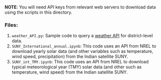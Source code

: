 **NOTE**: You will need API keys from relevant web servers to download data using the scripts in this directory.

### Files: <br>

1. `weather_API.py`: Sample code to query a [weather API](https://www.visualcrossing.com/weather-api) for district-level data. <br>
2. `SUNY_International_annual.ipynb`: This code uses an API from NREL to download yearly solar data (and other variables such as temperature, wind speed, precipitation) from the Indian satellite SUNY. <br>
3. `SUNY_int_TMY.ipynb`: This code uses an API from NREL to download typical meteorological year (TMY) solar data (and other such as temperature, wind speed) from the Indian satellite SUNY. <br>
